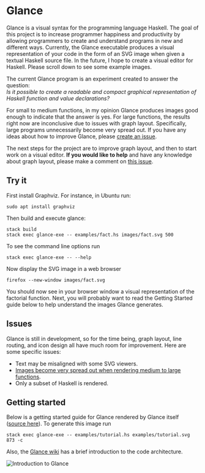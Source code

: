 # Glance
Glance is a visual syntax for the programming language Haskell. The goal of this project is to increase programmer happiness and productivity by allowing programmers to create and understand programs in new and different ways. Currently, the Glance executable produces a visual representation of your code in the form of an SVG image when given a textual Haskell source file. In the future, I hope to create a visual editor for Haskell. Please scroll down to see some example images.

The current Glance program is an experiment created to answer the question:  
*Is it possible to create a readable and compact graphical representation of Haskell function and value declarations?*

For small to medium functions, in my opinion Glance produces images good enough to indicate that the answer is yes. For large functions, the results right now are inconclusive due to issues with graph layout. Specifically, large programs unnecessarily become very spread out. If you have any ideas about how to improve Glance, please [create an issue](https://github.com/rgleichman/glance/issues/new).

The next steps for the project are to improve graph layout, and then to start work on a visual editor. **If you would like to help** and have any knowledge about graph layout, please make a comment on [this issue](https://github.com/rgleichman/glance/issues/1).

## Try it
First install Graphviz. For instance, in Ubuntu run:

```sudo apt install graphviz```

Then build and execute glance:
```
stack build
stack exec glance-exe -- examples/fact.hs images/fact.svg 500
```
To see the command line options run
```
stack exec glance-exe -- --help
```

Now display the SVG image in a web browser
```
firefox --new-window images/fact.svg
```
You should now see in your browser window a visual representation of the factorial function. Next, you will probably want to read the Getting Started guide below to help understand the images Glance generates.

## Issues
Glance is still in development, so for the time being, graph layout, line routing, and icon design all have much room for improvement. Here are some specific issues:
* Text may be misaligned with some SVG viewers.
* [Images become very spread out when rendering medium to large functions](https://github.com/rgleichman/glance/issues/1).
* Only a subset of Haskell is rendered.

## Getting started
Below is a getting started guide for Glance rendered by Glance itself ([source here](examples/tutorial.hs)). To generate this image run

`stack exec glance-exe -- examples/tutorial.hs examples/tutorial.svg 873 -c`

Also, the [Glance wiki](../../wiki) has a brief introduction to the code architecture.

<img src="https://cdn.rawgit.com/rgleichman/glance/798466004c3dfe10fd1b3b25df23e66d61ec1e87/examples/tutorial.svg" alt="Introduction to Glance" />
